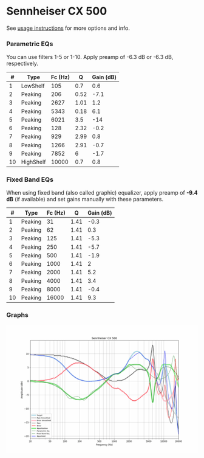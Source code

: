 # Sennheiser CX 500
See [usage instructions](https://github.com/jaakkopasanen/AutoEq#usage) for more options and info.

### Parametric EQs
You can use filters 1-5 or 1-10. Apply preamp of -6.3 dB or -6.3 dB, respectively.

|   # | Type      |   Fc (Hz) |    Q |   Gain (dB) |
|-----|-----------|-----------|------|-------------|
|   1 | LowShelf  |       105 | 0.7  |         0.6 |
|   2 | Peaking   |       206 | 0.52 |        -7.1 |
|   3 | Peaking   |      2627 | 1.01 |         1.2 |
|   4 | Peaking   |      5343 | 0.18 |         6.1 |
|   5 | Peaking   |      6021 | 3.5  |       -14   |
|   6 | Peaking   |       128 | 2.32 |        -0.2 |
|   7 | Peaking   |       929 | 2.99 |         0.8 |
|   8 | Peaking   |      1266 | 2.91 |        -0.7 |
|   9 | Peaking   |      7852 | 6    |        -1.7 |
|  10 | HighShelf |     10000 | 0.7  |         0.8 |

### Fixed Band EQs
When using fixed band (also called graphic) equalizer, apply preamp of **-9.4 dB** (if available) and set gains manually with these parameters.

|   # | Type    |   Fc (Hz) |    Q |   Gain (dB) |
|-----|---------|-----------|------|-------------|
|   1 | Peaking |        31 | 1.41 |        -0.3 |
|   2 | Peaking |        62 | 1.41 |         0.3 |
|   3 | Peaking |       125 | 1.41 |        -5.3 |
|   4 | Peaking |       250 | 1.41 |        -5.7 |
|   5 | Peaking |       500 | 1.41 |        -1.9 |
|   6 | Peaking |      1000 | 1.41 |         2   |
|   7 | Peaking |      2000 | 1.41 |         5.2 |
|   8 | Peaking |      4000 | 1.41 |         3.4 |
|   9 | Peaking |      8000 | 1.41 |        -0.4 |
|  10 | Peaking |     16000 | 1.41 |         9.3 |

### Graphs
![](./Sennheiser%20CX%20500.png)
